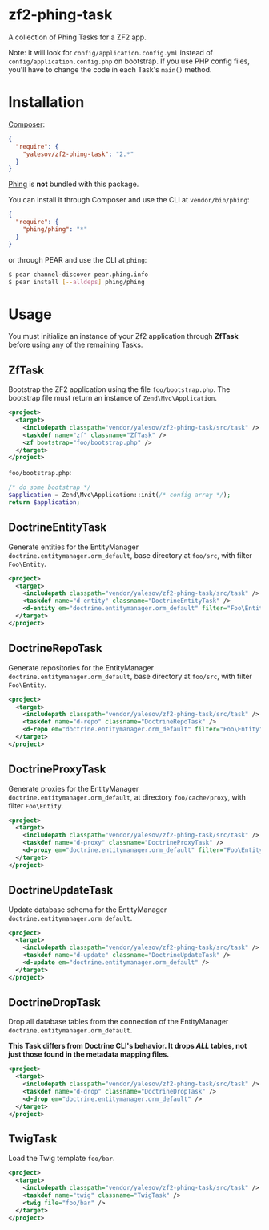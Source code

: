 # zf2-phing-task

A collection of Phing Tasks for a ZF2 app.

Note: it will look for `config/application.config.yml` instead of
`config/application.config.php` on bootstrap. If you use PHP config files,
you'll have to change the code in each Task's `main()` method.

# Installation

[Composer](http://getcomposer.org/):

```json
{
  "require": {
    "yalesov/zf2-phing-task": "2.*"
  }
}
```

[Phing](https://github.com/phingofficial/phing) is **not** bundled with this package.

You can install it through Composer and use the CLI at `vendor/bin/phing`:

```json
{
  "require": {
    "phing/phing": "*"
  }
}
```

or through PEAR and use the CLI at `phing`:

```sh
$ pear channel-discover pear.phing.info
$ pear install [--alldeps] phing/phing
```

# Usage

You must initialize an instance of your Zf2 application through **ZfTask** before using any of the remaining Tasks.

## ZfTask

Bootstrap the ZF2 application using the file `foo/bootstrap.php`. The bootstrap file must return an instance of `Zend\Mvc\Application`.

```xml
<project>
  <target>
    <includepath classpath="vendor/yalesov/zf2-phing-task/src/task" />
    <taskdef name="zf" classname="ZfTask" />
    <zf bootstrap="foo/bootstrap.php" />
  </target>
</project>
```

`foo/bootstrap.php`:

```php
/* do some bootstrap */
$application = Zend\Mvc\Application::init(/* config array */);
return $application;
```

## DoctrineEntityTask

Generate entities for the EntityManager `doctrine.entitymanager.orm_default`, base directory at `foo/src`, with filter `Foo\Entity`.

```xml
<project>
  <target>
    <includepath classpath="vendor/yalesov/zf2-phing-task/src/task" />
    <taskdef name="d-entity" classname="DoctrineEntityTask" />
    <d-entity em="doctrine.entitymanager.orm_default" filter="Foo\Entity" output="foo/src" />
  </target>
</project>
```

## DoctrineRepoTask

Generate repositories for the EntityManager `doctrine.entitymanager.orm_default`, base directory at `foo/src`, with filter `Foo\Entity`.

```xml
<project>
  <target>
    <includepath classpath="vendor/yalesov/zf2-phing-task/src/task" />
    <taskdef name="d-repo" classname="DoctrineRepoTask" />
    <d-repo em="doctrine.entitymanager.orm_default" filter="Foo\Entity" output="foo/src" />
  </target>
</project>
```

## DoctrineProxyTask

Generate proxies for the EntityManager `doctrine.entitymanager.orm_default`, at directory `foo/cache/proxy`, with filter `Foo\Entity`.

```xml
<project>
  <target>
    <includepath classpath="vendor/yalesov/zf2-phing-task/src/task" />
    <taskdef name="d-proxy" classname="DoctrineProxyTask" />
    <d-proxy em="doctrine.entitymanager.orm_default" filter="Foo\Entity" output="foo/cache/proxy" />
  </target>
</project>
```

## DoctrineUpdateTask

Update database schema for the EntityManager `doctrine.entitymanager.orm_default`.

```xml
<project>
  <target>
    <includepath classpath="vendor/yalesov/zf2-phing-task/src/task" />
    <taskdef name="d-update" classname="DoctrineUpdateTask" />
    <d-update em="doctrine.entitymanager.orm_default" />
  </target>
</project>
```

## DoctrineDropTask

Drop all database tables from the connection of the EntityManager `doctrine.entitymanager.orm_default`.

**This Task differs from Doctrine CLI's behavior. It drops _ALL_ tables, not just those found in the metadata mapping files.**

```xml
<project>
  <target>
    <includepath classpath="vendor/yalesov/zf2-phing-task/src/task" />
    <taskdef name="d-drop" classname="DoctrineDropTask" />
    <d-drop em="doctrine.entitymanager.orm_default" />
  </target>
</project>
```

## TwigTask

Load the Twig template `foo/bar`.

```xml
<project>
  <target>
    <includepath classpath="vendor/yalesov/zf2-phing-task/src/task" />
    <taskdef name="twig" classname="TwigTask" />
    <twig file="foo/bar" />
  </target>
</project>
```
